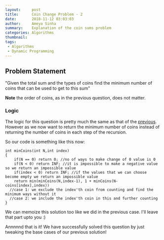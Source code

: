 ```yaml
---
layout:     post
title:      Coin Change Problem - 2
date:       2018-11-12 03:03:03
author:     Ameya Sinha
summary:    Explanation of the coin sums problem
categories: Algorithms
thumbnail:  
tags:
 - Algorithms
 - Dynamic Programming
---
```


## Problem Statement
"Given the total sum and the types of coins find the minimum number of coins that can be used to get to this sum"

**Note** the order of coins, as in the previous question, does not matter.

### Logic
The logic for this question is pretty much the same as that of the [previous][1].  
However as we now want to return the minimum number of coins instead of returning the number of coins in each step of the recursion.

So our code is something like this now:
```
int minCoins(int N,int index)
{
	if(N == 0) return 0; //no of ways to make change of 0 value is 0
	if(N < 0) return INF; //it is impossible to make a negative value so we return an impossible value
	if(index < 0) return INF; //if the values that we can choose become empty we return an impossible value
	return min(minCoins(N,index-1), 1 + minCoins(N-coins[index],index))
  //case 1: we exclude the index'th coin from counting and find the minimum ways without it
  //case 2: we include the index'th coin in this and further counting
}
```
We can memoize this solution too like we did in the previous case. I'll leave that part upto you :)

Annnnnd that is it! We have successfully solved this question by just tweaking the base cases of our previous solution!

[1]: https://ameyanator.github.io/algorithms/2018/11/11/CoinSums/
